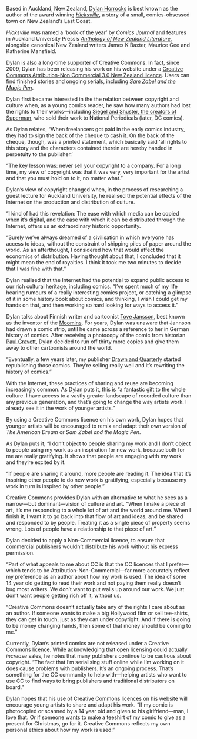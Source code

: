 <html><body><p>Based in Auckland, New Zealand, <a href="http://hicksvillecomics.com/" target="_blank">Dylan Horrocks</a> is best known as the author of the award winning <a href="http://vup.victoria.ac.nz/hicksville/" target="_blank"><em>Hicksville</em></a>, a story of a small, comics-obsessed town on New Zealand’s East Coast.



<em>Hicksville </em>was named a 'book of the year’ by <em>Comics Journal</em> and features in Auckland University Press’s <a href="http://www.press.auckland.ac.nz/uoa/home/notices/template/notice_item.jsp?cid=502785" target="_blank"><em>Anthology of New Zealand Literature</em></a>, alongside canonical New Zealand writers James K Baxter, Maurice Gee and Katherine Mansfield.



Dylan is also a long-time supporter of Creative Commons. In fact, since 2009, Dylan has been releasing his work on his website under a <a href="http://creativecommons.org/licenses/by-nc/3.0/nz/" target="_blank">Creative Commons Attribution-Non Commercial 3.0 New Zealand licence</a>. Users can find finished stories and ongoing serials, including <a href="http://hicksvillecomics.com/magicpen/?p=14" target="_blank"><em>Sam Zabel and the Magic Pen</em></a>.



Dylan first became interested in the the relation between copyright and culture when, as a young comics reader, he saw how many authors had lost the rights to their works—including <a href="http://en.wikipedia.org/wiki/Superman#Publication_history" target="_blank">Siegel and Shuster, the creators of Superman</a>, who sold their work to National Periodicals (later, DC comics).



As Dylan relates, “When freelancers got paid in the early comics industry, they had to sign the back of the cheque to cash it. On the back of the cheque, though, was a printed statement, which basically said ‘all rights to this story and the characters contained therein are hereby handed in perpetuity to the publisher.’



“The key lesson was: never sell your copyright to a company. For a long time, my view of copyright was that it was very, very important for the artist and that you must hold on to it, no matter what.”



Dylan’s view of copyright changed when, in the process of researching a guest lecture for Auckland University, he realised the potential effects of the Internet on the production and distribution of culture.



“I kind of had this revelation: The ease with which media can be copied when it’s digital, and the ease with which it can be distributed through the Internet, offers us an extraordinary historic opportunity.



“Surely we’ve always dreamed of a civilisation in which everyone has access to ideas, without the constraint of shipping piles of paper around the world. As an afterthought, I considered how that would affect the economics of distribution. Having thought about that, I concluded that it might mean the end of royalties. I think it took me two minutes to decide that I was fine with that.”



Dylan realised that the Internet had the potential to expand public access to our rich cultural heritage, including comics. “I’ve spent much of my life hearing rumours of a really interesting comics project, or catching a glimpse of it in some history book about comics, and thinking, I wish I could get my hands on that, and then working so hard looking for ways to access it.”



Dylan talks about Finnish writer and cartoonist <a href="http://en.wikipedia.org/wiki/Tove_Jansson" target="_blank">Tove Jansson</a>, best known as the inventor of the <a href="http://en.wikipedia.org/wiki/Moomin" target="_blank">Moomins</a>. For years, Dylan was unaware that Jannson had drawn a comic strip, until he came across a reference to her in German history of comics. After receiving a photocopy of the comic from historian <a href="http://www.paulgravett.com/" target="_blank">Paul Gravett</a>, Dylan decided to run off thirty more copies and give them away to other cartoonists around the world.



“Eventually, a few years later, my publisher <a href="http://www.drawnandquarterly.com/" target="_blank">Drawn and Quarterly</a> started republishing those comics. They’re selling really well and it’s rewriting the history of comics.”



With the Internet, these practices of sharing and reuse are becoming increasingly common. As Dylan puts it, this is “a fantastic gift to the whole culture. I have access to a vastly greater landscape of recorded culture than any previous generation, and that’s going to change the way artists work. I already see it in the work of younger artists.”



By using a Creative Commons licence on his own work, Dylan hopes that younger artists will be encouraged to remix and adapt their own version of <em>The American Dream</em> or <em>Sam Zabel and the Magic Pen</em>.



As Dylan puts it, “I don’t object to people sharing my work and I don’t object to people using my work as an inspiration for new work, because both for me are really gratifying. It shows that people are engaging with my work and they’re excited by it.



“If people are sharing it around, more people are reading it. The idea that it’s inspiring other people to do new work is gratifying, especially because my work in turn is inspired by other people.”



Creative Commons provides Dylan with an alternative to what he sees as a narrow—but dominant—vision of culture and art. “When I make a piece of art, it’s me responding to a whole lot of art and the world around me. When I finish it, I want it to go back into that flow of art and ideas, and be shared and responded to by people. Treating it as a single piece of property seems wrong. Lots of people have a relationship to that piece of art.”



Dylan decided to apply a Non-Commercial licence, to ensure that commercial publishers wouldn’t distribute his work without his express permission.



“Part of what appeals to me about CC is that the CC licences that I prefer—which tends to be Attribution-Non-Commercial—far more accurately reflect my preference as an author about how my work is used. The idea of some 14 year old getting to read their work and not paying them really doesn’t bug most writers. We don’t want to put walls up around our work. We just don’t want people getting rich off it, without us.



“Creative Commons doesn’t actually take any of the rights I care about as an author. If someone wants to make a big Hollywood film or sell tee-shirts, they can get in touch, just as they can under copyright. And if there is going to be money changing hands, then some of that money should be coming to me.”



Currently, Dylan’s printed comics are not released under a Creative Commons licence. While acknowledging that open licensing could actually <em>increase</em> sales, he notes that many publishers continue to be cautious about copyright. “The fact that I’m serialising stuff online while I’m working on it does cause problems with publishers. It’s an ongoing process. That’s something for the CC community to help with—helping artists who want to use CC to find ways to bring publishers and traditional distributors on board.”



Dylan hopes that his use of Creative Commons licences on his website will encourage young artists to share and adapt his work. “If my comic is photocopied or scanned by a 14 year old and given to his girlfriend—man, I love that. Or if someone wants to make a teeshirt of my comic to give as a present for Christmas, go for it. Creative Commons reflects my own personal ethics about how my work is used.”</p></body></html>